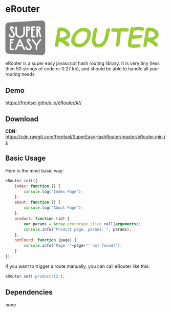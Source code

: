 # eRouter
![preview](/preview.png)

eRouter is a super easy javascript hash routing library. 
It is very tiny (less then 50 strings of code or 0.27 kb), and should be able to handle all your routing needs.

## Demo
https://frentsel.github.io/eRouter/#!/

## Download
**CDN:** https://cdn.rawgit.com/frentsel/SuperEasyHashRouter/master/eRouter.min.js

## Basic Usage

Here is the most basic way:

```javascript
eRouter.init({
    index: function () {
        console.log('Index Page');
    },
    about: function () {
        console.log('About Page');
    },
    product: function (id) {
        var params = Array.prototype.slice.call(arguments);
        console.info("Product page, params: ", params);
    },
    notFound: function (page) {
        console.info("Page '"+page+"' not found!");
    }
});
```

If you want to trigger a route manually, you can call eRouter like this:

```javascript
eRouter.set('product/12');
```

## Dependencies

none
